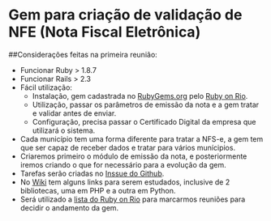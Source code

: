 # Gem para criação de validação de NFE (Nota Fiscal Eletrônica)

##Considerações feitas na primeira reunião:

* Funcionar Ruby > 1.8.7
* Funcionar Rails > 2.3
* Fácil utilização:
  * Instalação, gem cadastrada no [RubyGems.org](http://rubygems.org) pelo [Ruby on Rio](http://rubyonrio.org/).
  * Utilização, passar os parâmetros de emissão da nota e a gem tratar e validar antes de enviar.
  * Configuração, precisa passar o Certificado Digital da empresa que utilizará o sistema.
* Cada município tem uma forma diferente para tratar a NFS-e, a gem tem que ser capaz de receber dados e tratar para vários munícipios.
* Criaremos primeiro o módulo de emissão da nota, e posteriormente iremos criando o que for necessário para a evolução da gem.
* Tarefas serão criadas no [Inssue do Github](https://github.com/rubyonrio/NFe/issues).
* No [Wiki](https://github.com/rubyonrio/NFe/wiki) tem alguns links para serem estudados, inclusive de 2 bibliotecas, uma em PHP e a outra em Python.
* Será utilizado a [lista do Ruby on Rio](http://groups.google.com/group/rubyonrio) para marcarmos reuniões para decidir o andamento da gem.
